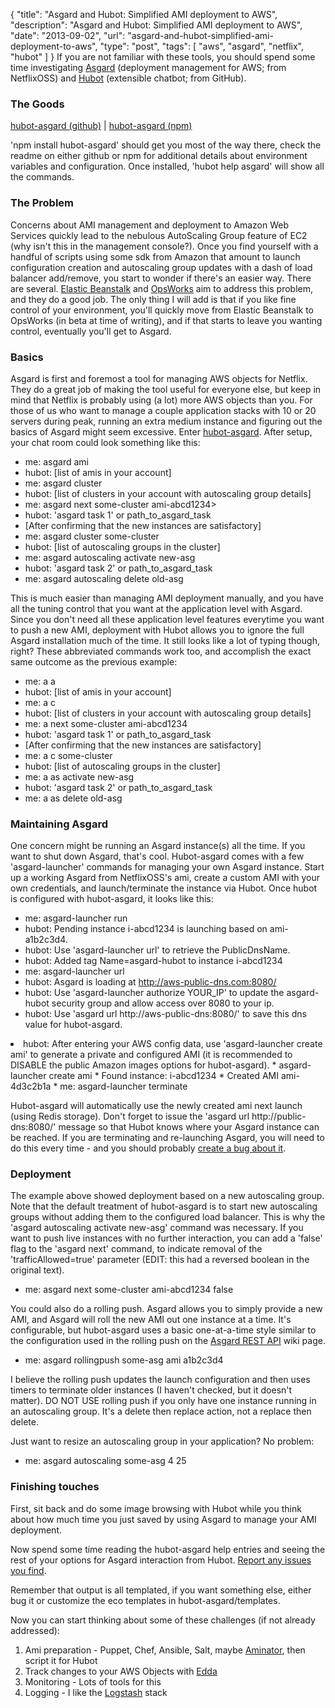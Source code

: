 {
  "title": "Asgard and Hubot: Simplified AMI deployment to AWS",
  "description": "Asgard and Hubot: Simplified AMI deployment to AWS",
  "date": "2013-09-02",
  "url": "asgard-and-hubot-simplified-ami-deployment-to-aws",
  "type": "post",
  "tags": [
    "aws",
    "asgard",
    "netflix",
    "hubot"
  ]
}
If you are not familiar with these tools, you should spend some time investigating [Asgard](https://github.com/Netflix/asgard) (deployment management for AWS; from NetflixOSS) and [Hubot](http://hubot.github.com/) (extensible chatbot; from GitHub). 

### The Goods

[hubot-asgard (github)](https://github.com/imperialwicket/hubot-asgard) | [hubot-asgard (npm)](https://npmjs.org/package/hubot-asgard)

'npm install hubot-asgard' should get you most of the way there, check the readme on either github or npm for additional details about environment variables and configuration. Once installed, 'hubot help asgard' will show all the commands.

### The Problem

Concerns about AMI management and deployment to Amazon Web Services quickly lead to the nebulous AutoScaling Group feature of EC2 (why isn't this in the management console?). Once you find yourself with a handful of scripts using some sdk from Amazon that amount to launch configuration creation and autoscaling group updates with a dash of load balancer add/remove, you start to wonder if there's an easier way. There are several. [Elastic Beanstalk](https://aws.amazon.com/elasticbeanstalk/) and [OpsWorks](http://aws.amazon.com/opsworks/) aim to address this problem, and they do a good job. The only thing I will add is that if you like fine control of your environment, you'll quickly move from Elastic Beanstalk to OpsWorks (in beta at time of writing), and if that starts to leave you wanting control, eventually you'll get to Asgard.

### Basics

Asgard is first and foremost a tool for managing AWS objects for Netflix. They do a great job of making the tool useful for everyone else, but keep in mind that Netflix is probably using (a lot) more AWS objects than you. For those of us who want to manage a couple application stacks with 10 or 20 servers during peak, running an extra medium instance and figuring out the basics of Asgard might seem excessive. Enter [hubot-asgard](https://github.com/imperialwicket/hubot-asgard). After setup, your chat room could look something like this:

*   me: asgard ami
*   hubot: [list of amis in your account]
*   me: asgard cluster
*   hubot: [list of clusters in your account with autoscaling group details]
*   me: asgard next some-cluster ami-abcd1234>
*   hubot: 'asgard task 1' or path_to_asgard_task
*   [After confirming that the new instances are satisfactory]
*   me: asgard cluster some-cluster
*   hubot: [list of autoscaling groups in the cluster]
*   me: asgard autoscaling activate new-asg
*   hubot: 'asgard task 2' or path_to_asgard_task
*   me: asgard autoscaling delete old-asg

This is much easier than managing AMI deployment manually, and you have all the tuning control that you want at the application level with Asgard. Since you don't need all these application level features everytime you want to push a new AMI, deployment with Hubot allows you to ignore the full Asgard installation much of the time. It still looks like a lot of typing though, right? These abbreviated commands work too, and accomplish the exact same outcome as the previous example:

*   me: a a
*   hubot: [list of amis in your account]
*   me: a c
*   hubot: [list of clusters in your account with autoscaling group details]
*   me: a next some-cluster ami-abcd1234
*   hubot: 'asgard task 1' or path_to_asgard_task
*   [After confirming that the new instances are satisfactory]
*   me: a c some-cluster
*   hubot: [list of autoscaling groups in the cluster]
*   me: a as activate new-asg
*   hubot: 'asgard task 2' or path_to_asgard_task
*   me: a as delete old-asg

### Maintaining Asgard

One concern might be running an Asgard instance(s) all the time. If you want to shut down Asgard, that's cool. Hubot-asgard comes with a few 'asgard-launcher' commands for managing your own Asgard instance. Start up a working Asgard from NetflixOSS's ami, create a custom AMI with your own credentials, and launch/terminate the instance via Hubot. Once hubot is configured with hubot-asgard, it looks like this:

*   me: asgard-launcher run
*   hubot: Pending instance i-abcd1234 is launching based on ami-a1b2c3d4.
*   hubot: Use 'asgard-launcher url' to retrieve the PublicDnsName.
*   hubot: Added tag Name=asgard-hubot to instance i-abcd1234
*   me: asgard-launcher url
*   hubot: Asgard is loading at http://aws-public-dns.com:8080/
*   hubot: Use 'asgard-launcher authorize YOUR_IP' to update the asgard-hubot security group and allow access over 8080 to your ip.
*   hubot: Use 'asgard url http://aws-public-dns:8080/' to save this dns value for hubot-asgard.
<li>hubot: After entering your AWS config data, use 'asgard-launcher create ami' to generate a private and configured AMI (it is recommended to DISABLE the public Amazon images options for hubot-asgard).
*   asgard-launcher create ami
*   Found instance: i-abcd1234
*   Created AMI ami-4d3c2b1a
*   me: asgard-launcher terminate

Hubot-asgard will automatically use the newly created ami next launch (using Redis storage). Don't forget to issue the 'asgard url http://public-dns:8080/' message so that Hubot knows where your Asgard instance can be reached. If you are terminating and re-launching Asgard, you will need to do this every time - and you should probably [create a bug about it](https://github.com/imperialwicket/hubot-asgard/issues).

### Deployment

The example above showed deployment based on a new autoscaling group. Note that the default treatment of hubot-asgard is to start new autoscaling groups without adding them to the configured load balancer. This is why the 'asgard autoscaling activate new-asg' command was necessary. If you want to push live instances with no further interaction, you can add a 'false' flag to the 'asgard next' command, to indicate removal of the 'trafficAllowed=true' parameter (EDIT: this had a reversed boolean in the original text).

*   me: asgard next some-cluster ami-abcd1234 false

You could also do a rolling push. Asgard allows you to simply provide a new AMI, and Asgard will roll the new AMI out one instance at a time. It's configurable, but hubot-asgard uses a basic one-at-a-time style similar to the configuration used in the rolling push on the [Asgard REST API](https://github.com/Netflix/asgard/wiki/REST-API) wiki page.

*   me: asgard rollingpush some-asg ami a1b2c3d4

I believe the rolling push updates the launch configuration and then uses timers to terminate older instances (I haven't checked, but it doesn't matter). DO NOT USE rolling push if you only have one instance running in an autoscaling group. It's a delete then replace action, not a replace then delete.

Just want to resize an autoscaling group in your application? No problem:

*   me: asgard autoscaling some-asg 4 25

### Finishing touches

First, sit back and do some image browsing with Hubot while you think about how much time you just saved by using Asgard to manage your AMI deployment.

Now spend some time reading the hubot-asgard help entries and seeing the rest of your options for Asgard interaction from Hubot. [Report any issues you find](https://github.com/imperialwicket/hubot-asgard/issues). 

Remember that output is all templated, if you want something else, either bug it or customize the eco templates in hubot-asgard/templates. 

Now you can start thinking about some of these challenges (if not already addressed):

1.  Ami preparation - Puppet, Chef, Ansible, Salt, maybe [Aminator](https://github.com/Netflix/aminator), then script it for Hubot
2.  Track changes to your AWS Objects with [Edda](https://github.com/Netflix/edda)
3.  Monitoring - Lots of tools for this
4.  Logging - I like the [Logstash](http://logstash.net/) stack

